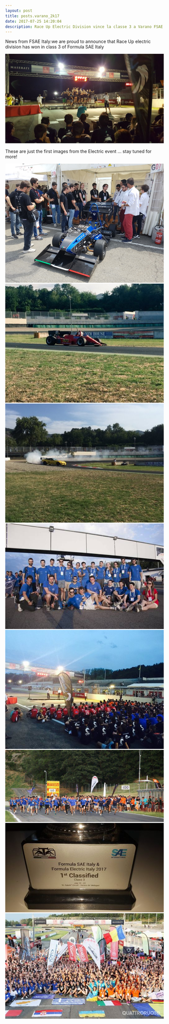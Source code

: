 ```yaml
---
layout: post
title: posts.varano_2k17
date: 2017-07-25 14:20:04
description: Race Up Electric Division vince la classe 3 a Varano FSAE Italy
---
```


News from FSAE Italy:we are proud to announce that Race Up electric division has won in class 3 of Formula SAE Italy

<a class="image featured"><img src="/images/posts/2017/07/25/podium.jpg" alt="Varano 2017 podium"/></a>

These are just the first images from the Electric event ... stay tuned for more!

<!-- flickity -->
<script src="/js/flickity.pkgd.js"></script>
<link rel="stylesheet" href="/css/flickity.min.css">

<!-- ed -->
<section class="wrapper style3">
    <div>
        <div class="carousel" data-flickity='{ "imagesLoaded": true, "percentPosition": false }'>
		    <a href="/images/posts/2017/07/25/gallery/full/ed/1.jpg">
				<img src="/images/posts/2017/07/25/gallery/ed/1.jpg" alt="Design event (electric division)"/>
			</a>
			<a href="/images/posts/2017/07/25/gallery/full/ed/1b.jpg">
				<img src="/images/posts/2017/07/25/gallery/ed/1b.jpg" alt="Olf F1 show"/>
			</a>
			<a href="/images/posts/2017/07/25/gallery/full/ed/1c.jpg">
				<img src="/images/posts/2017/07/25/gallery/ed/1c.jpg" alt="Ferrari show"/>
			</a>
			<a href="/images/posts/2017/07/25/gallery/full/ed/2.jpg">
				<img src="/images/posts/2017/07/25/gallery/ed/2.jpg" alt="Electric team photo"/>
			</a>
			<a href="/images/posts/2017/07/25/gallery/full/ed/3b.jpg">
				<img src="/images/posts/2017/07/25/gallery/ed/3b.jpg" alt="Final prizegiving"/>
			</a>
			<a href="/images/posts/2017/07/25/gallery/full/ed/3.jpeg">
				<img src="/images/posts/2017/07/25/gallery/ed/3.jpeg" alt="Everyone runs to the circuit"/>
			</a>
			<a href="/images/posts/2017/07/25/gallery/full/ed/4.jpg">
				<img src="/images/posts/2017/07/25/gallery/ed/4.jpg" alt="1st place Class 3 overall"/>
			</a>
			<a href="/images/posts/2017/07/25/gallery/full/ed/5.jpg">
				<img src="/images/posts/2017/07/25/gallery/ed/5.jpg" alt="Teams photo"/>
			</a>
        </div>
    </div>
</section>
